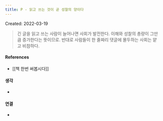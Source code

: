 ```yaml
---
title: P - 읽고 쓰는 것이 곧 성찰의 양이다
---
```


Created: 2022-03-19

>긴 글을 읽고 쓰는 사람이 늘어나면 사회가 발전한다. 이해와 성찰의 총량이 그만큼 증가한다는 뜻이므로. 반대로 사람들이 한 줄짜리 댓글에 몰두하는 사회는 얕고 비참하다.

#### References
- [[책 한번 써봅시다]]

#### 생각
- 

#### 연결
- 